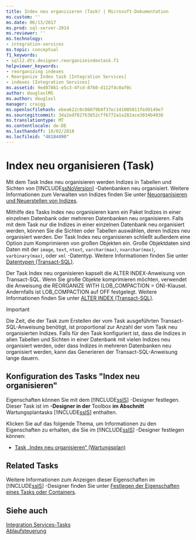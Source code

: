 ```yaml
---
title: Index neu organisieren (Task) | Microsoft-Dokumentation
ms.custom: ''
ms.date: 06/13/2017
ms.prod: sql-server-2014
ms.reviewer: ''
ms.technology:
- integration-services
ms.topic: conceptual
f1_keywords:
- sql12.dts.designer.reorganizeindextask.f1
helpviewer_keywords:
- reorganizing indexes
- Reorganize Index task [Integration Services]
- indexes [Integration Services]
ms.assetid: 9ed87861-e5c3-4fcd-8760-d112f4c0af0c
author: douglaslMS
ms.author: douglasl
manager: craigg
ms.openlocfilehash: ebea622c0c06079b8f37ec141005811fed9149e7
ms.sourcegitcommit: 3da2edf82763852cff6772a1a282ace3034b4936
ms.translationtype: MT
ms.contentlocale: de-DE
ms.lasthandoff: 10/02/2018
ms.locfileid: "48184490"
---
```

# <a name="reorganize-index-task"></a>Index neu organisieren (Task)
  Mit dem Task Index neu organisieren werden Indizes in Tabellen und Sichten von [!INCLUDE[ssNoVersion](../../includes/ssnoversion-md.md)] -Datenbanken neu organisiert. Weitere Informationen zum Verwalten von Indizes finden Sie unter [Neuorganisieren und Neuerstellen von Indizes](../../relational-databases/indexes/reorganize-and-rebuild-indexes.md).  
  
 Mithilfe des Tasks Index neu organisieren kann ein Paket Indizes in einer einzelnen Datenbank oder mehreren Datenbanken neu organisieren. Falls mit dem Task nur die Indizes in einer einzelnen Datenbank neu organisiert werden, können Sie die Sichten oder Tabellen auswählen, deren Indizes neu organisiert werden. Der Task Index neu organisieren schließt außerdem eine Option zum Komprimieren von großen Objekten ein. Große Objektdaten sind Daten mit der `image`, `text`, `ntext`, `varchar(max)`, `nvarchar(max)`, `varbinary(max)`, oder `xml` -Datentyp. Weitere Informationen finden Sie unter [Datentypen &#40;Transact-SQL&#41;](/sql/t-sql/data-types/data-types-transact-sql).  
  
 Der Task Index neu organisieren kapselt die ALTER INDEX-Anweisung von Transact-SQL. Wenn Sie große Objekte komprimieren möchten, verwendet die Anweisung die REORGANIZE WITH (LOB_COMPACTION = ON)-Klausel. Andernfalls ist LOB_COMPACTION auf OFF festgelegt. Weitere Informationen finden Sie unter [ALTER INDEX &#40;Transact-SQL&#41;](/sql/t-sql/statements/alter-index-transact-sql).  
  
> [!IMPORTANT]  
>  Die Zeit, die der Task zum Erstellen der vom Task ausgeführten Transact-SQL-Anweisung benötigt, ist proportional zur Anzahl der vom Task neu organisierten Indizes. Falls für den Task konfiguriert ist, dass die Indizes in allen Tabellen und Sichten in einer Datenbank mit vielen Indizes neu organisiert werden, oder dass Indizes in mehreren Datenbanken neu organisiert werden, kann das Generieren der Transact-SQL-Anweisung lange dauern.  
  
## <a name="configuration-of-the-reorganize-index-task"></a>Konfiguration des Tasks "Index neu organisieren"  
 Eigenschaften können Sie mit dem [!INCLUDE[ssIS](../../../includes/ssis-md.md)] -Designer festlegen. Dieser Task ist im **-Designer in der** Toolbox **im Abschnitt** Wartungsplantasks [!INCLUDE[ssIS](../../../includes/ssis-md.md)] enthalten.  
  
 Klicken Sie auf das folgende Thema, um Informationen zu den Eigenschaften zu erhalten, die Sie im [!INCLUDE[ssIS](../../../includes/ssis-md.md)] -Designer festlegen können:  
  
-   [Task „Index neu organisieren“ &#40;Wartungsplan&#41;](../../relational-databases/maintenance-plans/reorganize-index-task-maintenance-plan.md)  
  
## <a name="related-tasks"></a>Related Tasks  
 Weitere Informationen zum Anzeigen dieser Eigenschaften im [!INCLUDE[ssIS](../../../includes/ssis-md.md)] -Designer finden Sie unter [Festlegen der Eigenschaften eines Tasks oder Containers](../set-the-properties-of-a-task-or-container.md).  
  
## <a name="see-also"></a>Siehe auch  
 [Integration Services-Tasks](integration-services-tasks.md)   
 [Ablaufsteuerung](control-flow.md)  
  
  

